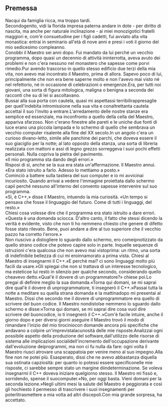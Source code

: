 ## Premessa
Nacqui da famiglia ricca, ma troppo tardi.  
Secondogenito, vidi la florida impresa paterna andare in dote - per diritto di nascita, ma anche per naturale inclinazione - ai miei monozigotici fratelli maggiori e, com'è consuetudine per i figli cadetti, fui avviato alla vita monastica: entrai in seminario all'età di nove anni e presi i voti il giorno del mio sedicesimo compleanno.  
Conobbi il Maestro sei anni dopo. Fui mandato da lui perché un vecchio programma, dopo quasi un decennio di attività ininterrotta, aveva avuto dei problemi e non c'era nessuno nel monastero che sapesse come porvi rimedio.Pur avendo trascorso in quello stesso edificio due terzi della mia vita, non avevo mai incontrato il Maestro, prima di allora. Sapevo poco di lui, principalmente che non era bene saperne molto e non l'avevo mai visto né nel refettorio, né in occasione di celebrazioni o emergenze.Era, per tutti noi giovani, una sorta di figura mitologica, maligna o benigna a seconda dei racconti che su di lei si ascoltavano.  
Bussai alla sua porta con cautela, quasi mi aspettassi terribilirappresaglie per quell'indebita intromissione nella sua vita e conaltrettanta cautela accettai il suo l'invito a entrare.L'arredamento delle nostre stanze era semplice ed essenziale, ma inconfronto a quello della cella del Maestro, appariva sfarzoso. Non c'erano finestre alle pareti e le uniche due fonti di luce erano una piccola lampada e lo schermo di quello che sembrava un vecchio computer risalente alla fine del XX secolo.In un angolo c'era un curioso divano-letto, simile alle panchine dei parchi, che doveva essere il suo giaciglio per la notte; al lato opposto della stanza, una sorta di libreria realizzata con mattoni e assi di legno grezzo sorreggeva i suoi pochi effetti personali. Nulla copriva la pietra del pavimento.  
«Il mio programma sta dando degli errori.»  
Risposi di sì, anche se la sua era stata un'affermazione. 
Il Maestro annuì.  
«Era stato istruito a farlo. Adesso lo mettiamo a posto.»  
Cominciò a battere sulla tastiera del suo computer e io mi avvicinai incuriosito. Quando arrivai a vedere l'immagine proiettata dallo schermo capii perché nessuno all'interno del convento sapesse intervenire sul suo programma.  
«Sì, è C++,» disse il Maestro, intuendo la mia curiosità. «Un tempo si pensava che fosse il linguaggio del futuro. Come di tutti i linguaggi, del resto.»  
Chiesi cosa volesse dire che il programma era stato istruito a dare errori.  
«Questa è una domanda sciocca. D'altro canto, il fatto che stessi dicendo la verità è evidente, visto che non ti ho nemmeno chiesto che genere di difetto fosse stato rilevato. Bene, puoi andare a dire al tuo superiore che il vecchio pazzo ha corretto l'errore.»  
Non riuscivo a distogliere lo sguardo dallo schermo, ero comeipnotizzato da quello strano codice che potevo capire solo in parte. Inquelle sequenze di istruzioni c'era qualcosa che non avevo mai vistoprima: un ritmo, una sorta di indefinibile bellezza di cui mi eroinnamorato a prima vista. Chiesi al Maestro di insegnarmi il C++.«E perché mai? ci sono linguaggi molto più facili da usare.»Gli spiegai che non si trattava di un interesse tecnologico, ma esteticoe lui restò in silenzio per qualche secondo, considerando quello cheavevo detto.«Qual'è il dovere di un programmatore?» chiese poi.Lo pregai di definire meglio la sua domanda.«Torna qui domani, se mi saprai dire qual'è il dovere di unprogrammatore, ti insegnerò il C++.»Passai tutta la notte a meditare su quella strana domanda e la mattinadopo mi presentai al Maestro. Dissi che secondo me il dovere di unprogrammatore era quello di scrivere del buon codice. Il Maestro nondistolse nemmeno lo sguardo dallo schermo e disse:«Torna qui domani, se mi saprai dire cosa vuol dire scrivere del buoncodice, io ti insegnerò il C++.»Com'è facile intuire, anche il giorno dopo e per diversi giorni aseguire il Maestro trovò il modo di rimandare l'inizio del mio tirociniocon domande ancora più specifiche che andavano a colpire un'imprevistalacunosità delle mie risposte.Analizzai ogni possibile aspetto della produzione del software,dall'utilizzo delle risorse di sistema alle implicazioni socialidell'incremento dell'occupazione derivante dall'evoluzione deiprogrammi, ma non ci fu nulla da fare: ogni volta il Maestro riuscì atrovare una scappatoia per venire meno al suo impegno.Alla fine non ne potei più. Esasperato, dissi che ne avevo abbastanza diquella sua ostinata capziosità: per quanto io potessi essere specificonelle mie risposte, ci sarebbe sempre stato un margine diindeterminazione. Se voleva insegnarmi il C++ doveva iniziare quelgiorno stesso. Il Maestro mi fissò e, sorridendo, spense il suocomputer.«No, per oggi basta. Vieni domani per la seconda lezione.»Negli ultimi mesi la salute del Maestro è peggiorata e così gli hochiesto il permesso di trascrivere i suoi insegnamenti per poterlitrasmettere a mia volta ad altri discepoli.Con mia grande sorpresa, ha accettato.
